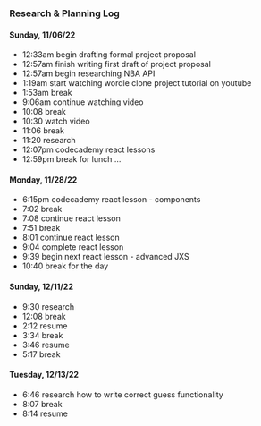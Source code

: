 ### Research & Planning Log
#### Sunday, 11/06/22
* 12:33am begin drafting formal project proposal
* 12:57am finish writing first draft of project proposal
* 12:57am begin researching NBA API
* 1:19am start watching wordle clone project tutorial on youtube
* 1:53am break
* 9:06am continue watching video
* 10:08 break
* 10:30 watch video
* 11:06 break
* 11:20 research 
* 12:07pm codecademy react lessons
* 12:59pm break for lunch
…

#### Monday, 11/28/22
* 6:15pm codecademy react lesson - components
* 7:02 break
* 7:08 continue react lesson
* 7:51 break
* 8:01 continue react lesson
* 9:04 complete react lesson
* 9:39 begin next react lesson - advanced JXS
* 10:40 break for the day

#### Sunday, 12/11/22
* 9:30 research
* 12:08 break
* 2:12 resume
* 3:34 break
* 3:46 resume
* 5:17 break

#### Tuesday, 12/13/22
* 6:46 research how to write correct guess functionality
* 8:07 break
* 8:14 resume